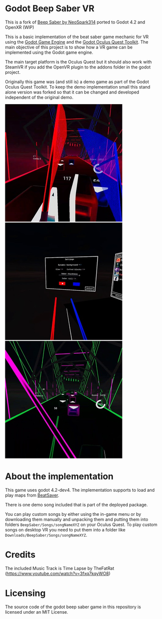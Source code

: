 # Godot Beep Saber VR
This is a fork of [Beep Saber by NeoSpark314](https://github.com/NeoSpark314/BeepSaber) ported to Godot 4.2 and OpenXR (WIP)

This is a basic implementation of the beat saber game mechanic for VR using the [Godot Game Engine](https://godotengine.org/) and the [Godot Oculus Quest Toolkit](https://github.com/NeoSpark314/godot_oculus_quest_toolkit). The main objective of this project is to show how a VR game can be implemented using
the Godot game engine.

The main target platform is the Oculus Quest but it should also work with SteamVR if you add the OpenVR plugin to the addons folder in the godot project.

Originally this game was (and still is) a demo game as part of the Godot Oculus Quest Toolkit. To keep the demo implementation small
this stand alone version was forked so that it can be changed and developed independent of the original demo.

![screenshot01](doc/images/v0.3.0_screenshot01.jpg)
![screenshot02](doc/images/v0.3.0_screenshot02.jpg)
![screenshot03](doc/images/v0.3.0_screenshot03.jpg)
# About the implementation
This game uses godot 4.2-dev4. The implementation supports to load and play maps from [BeatSaver](https://beatsaver.com/).

There is one demo song included that is part of the deployed package.

You can play custom songs by either using the in-game menu or by downloading them manually and unpacking them and putting them into folders `BeepSaber/Songs/songNameXYZ` on your Oculus Quest.
To play custom songs on desktop VR you need to put them into a folder like `Downloads/BeepSaber/Songs/songNameXYZ`.

# Credits
The included Music Track is Time Lapse by TheFatRat (https://www.youtube.com/watch?v=3fxq7kqyWO8)

# Licensing
The source code of the godot beep saber game in this repository is licensed under an MIT License.
